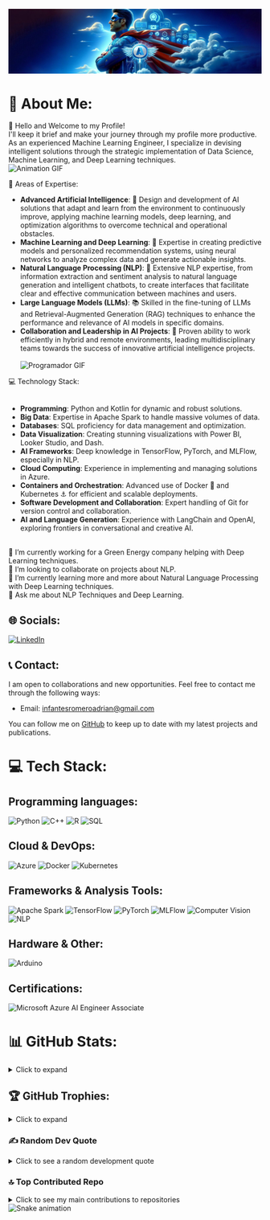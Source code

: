 ![Imagen de Adrian](https://github.com/infantesromeroadrian/infantesromeroadrian/blob/3235161b92ac0d7308601ec3ed64ba84a2fb8b52/PHOTO-2024-02-10-01-25-43.jpg)

# 💫 About Me:
👋 Hello and Welcome to my Profile! <br>
I'll keep it brief and make your journey through my profile more productive. <br>
As an experienced Machine Learning Engineer, I specialize in devising intelligent solutions through the strategic implementation of Data Science, Machine Learning, and Deep Learning techniques. <br>
![Animation GIF](https://media.giphy.com/media/FnsyaPjzV7ZdNLB9sx/giphy.gif)

🎯 Areas of Expertise:<br>
- **Advanced Artificial Intelligence**: 🧠 Design and development of AI solutions that adapt and learn from the environment to continuously improve, applying machine learning models, deep learning, and optimization algorithms to overcome technical and operational obstacles.<br>
- **Machine Learning and Deep Learning**: 🤖 Expertise in creating predictive models and personalized recommendation systems, using neural networks to analyze complex data and generate actionable insights.<br>
- **Natural Language Processing (NLP)**: 💬 Extensive NLP expertise, from information extraction and sentiment analysis to natural language generation and intelligent chatbots, to create interfaces that facilitate clear and effective communication between machines and users.<br>
- **Large Language Models (LLMs)**: 📚 Skilled in the fine-tuning of LLMs and Retrieval-Augmented Generation (RAG) techniques to enhance the performance and relevance of AI models in specific domains.<br>
- **Collaboration and Leadership in AI Projects**: 👥 Proven ability to work efficiently in hybrid and remote environments, leading multidisciplinary teams towards the success of innovative artificial intelligence projects. <br><br>
![Programador GIF](https://media.giphy.com/media/qgQUggAC3Pfv687qPC/giphy.gif)

💻 Technology Stack:<br><br>
- **Programming**: Python and Kotlin for dynamic and robust solutions.<br>
- **Big Data**: Expertise in Apache Spark to handle massive volumes of data.<br>
- **Databases**: SQL proficiency for data management and optimization.<br>
- **Data Visualization**: Creating stunning visualizations with Power BI, Looker Studio, and Dash.<br>
- **AI Frameworks**: Deep knowledge in TensorFlow, PyTorch, and MLFlow, especially in NLP.<br>
- **Cloud Computing**: Experience in implementing and managing solutions in Azure.<br>
- **Containers and Orchestration**: Advanced use of Docker 🐳 and Kubernetes ⚓ for efficient and scalable deployments.<br>
- **Software Development and Collaboration**: Expert handling of Git for version control and collaboration.<br>
- **AI and Language Generation**: Experience with LangChain and OpenAI, exploring frontiers in conversational and creative AI.<br><br>

🔭 I’m currently working for a Green Energy company helping with Deep Learning techniques.<br>👯 I’m looking to collaborate on projects about NLP.<br>🌱 I’m currently learning more and more about Natural Language Processing with Deep Learning techniques.<br>💬 Ask me about NLP Techniques and Deep Learning.

## 🌐 Socials:
[![LinkedIn](https://img.shields.io/badge/LinkedIn-%230077B5.svg?logo=linkedin&logoColor=white)](https://www.linkedin.com/in/adrianinfantes)

## 📞 Contact:
I am open to collaborations and new opportunities. Feel free to contact me through the following ways:
- Email: infantesromeroadrian@gmail.com

You can follow me on [GitHub](https://github.com/infantesromeroadrian) to keep up to date with my latest projects and publications.

# 💻 Tech Stack:
## Programming languages:
![Python](https://img.shields.io/badge/python-3670A0?style=for-the-badge&logo=python&logoColor=ffdd54) 
![C++](https://img.shields.io/badge/c++-%2300599C.svg?style=for-the-badge&logo=c%2B%2B&logoColor=white)
![R](https://img.shields.io/badge/r-%23276DC3.svg?style=for-the-badge&logo=r&logoColor=white) 
![SQL](https://img.shields.io/badge/sql-%2307405e.svg?style=for-the-badge&logo=sql&logoColor=white)

## Cloud & DevOps:
![Azure](https://img.shields.io/badge/Azure-%230072C6.svg?style=for-the-badge&logo=microsoft-azure&logoColor=white)
![Docker](https://img.shields.io/badge/docker-%230db7ed.svg?style=for-the-badge&logo=docker&logoColor=white)
![Kubernetes](https://img.shields.io/badge/kubernetes-%23326ce5.svg?style=for-the-badge&logo=kubernetes&logoColor=white)

## Frameworks & Analysis Tools:
![Apache Spark](https://img.shields.io/badge/Apache%20Spark-%23E25A1C.svg?style=for-the-badge&logo=apache-spark&logoColor=white)
![TensorFlow](https://img.shields.io/badge/TensorFlow-%23FF6F00.svg?style=for-the-badge&logo=TensorFlow&logoColor=white)
![PyTorch](https://img.shields.io/badge/PyTorch-%23EE4C2C.svg?style=for-the-badge&logo=PyTorch&logoColor=white) 
![MLFlow](https://img.shields.io/badge/MLFlow-%23E65513.svg?style=for-the-badge&logo=MLFlow&logoColor=white)
![Computer Vision](https://img.shields.io/badge/Computer%20Vision-%23FFBF00.svg?style=for-the-badge&logo=Computer%20Vision&logoColor=black)
![NLP](https://img.shields.io/badge/NLP-%230072C6.svg?style=for-the-badge&logo=NLP&logoColor=white)

## Hardware & Other:
![Arduino](https://img.shields.io/badge/-Arduino-00979D?style=for-the-badge&logo=Arduino&logoColor=white)

## Certifications:
![Microsoft Azure AI Engineer Associate](https://img.shields.io/badge/Microsoft%20Azure%20AI%20Engineer%20Associate-%230072C6.svg?style=for-the-badge&logo=microsoft-azure&logoColor=white)

# 📊 GitHub Stats:
<details>
<summary>Click to expand</summary>
<p align="center">
  <img width="48%" src="https://github-readme-stats.vercel.app/api?username=infantesromeroadrian&theme=dracula&show_icons=true&count_private=true&hide_title=true" />
  <img width="48%" src="https://github-readme-streak-stats.herokuapp.com/?user=infantesromeroadrian&theme=dracula" />
</p>
<p align="center">
  <img src="https://github-readme-stats.vercel.app/api/top-langs/?username=infantesromeroadrian&theme=dracula&layout=compact&hide_title=true" />
</p>
</details>

## 🏆 GitHub Trophies:
<details>
<summary>Click to expand</summary>
<p align="center">
  <img src="https://github-profile-trophy.vercel.app/?username=infantesromeroadrian&theme=dracula&no-frame=true&margin-w=25&margin-h=15" />
</p>
</details>

### ✍️ Random Dev Quote
<details>
<summary>Click to see a random development quote</summary>
<p align="center">
  <img src="https://quotes-github-readme.vercel.app/api?type=horizontal&theme=tokyonight" />
</p>
</details>

### 🔝 Top Contributed Repo
<details>
<summary>Click to see my main contributions to repositories</summary>
<p align="center">
  <img src="https://github-contributor-stats.vercel.app/api?username=infantesromeroadrian&limit=5&theme=dracula&combine_all_yearly_contributions=true" />
</p>
</details>

<img src="https://raw.githubusercontent.com/infantesromeroadrian/infantesromeroadrian/output/snake.svg" alt="Snake animation" />
